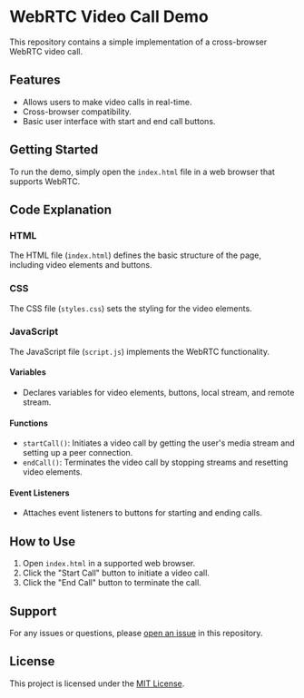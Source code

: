# WebRTC Video Call Demo

This repository contains a simple implementation of a cross-browser WebRTC video call.

## Features

- Allows users to make video calls in real-time.
- Cross-browser compatibility.
- Basic user interface with start and end call buttons.

## Getting Started

To run the demo, simply open the `index.html` file in a web browser that supports WebRTC.

## Code Explanation

### HTML

The HTML file (`index.html`) defines the basic structure of the page, including video elements and buttons.

### CSS

The CSS file (`styles.css`) sets the styling for the video elements.

### JavaScript

The JavaScript file (`script.js`) implements the WebRTC functionality.

#### Variables

- Declares variables for video elements, buttons, local stream, and remote stream.

#### Functions

- `startCall()`: Initiates a video call by getting the user's media stream and setting up a peer connection.
- `endCall()`: Terminates the video call by stopping streams and resetting video elements.

#### Event Listeners

- Attaches event listeners to buttons for starting and ending calls.

## How to Use

1. Open `index.html` in a supported web browser.
2. Click the "Start Call" button to initiate a video call.
3. Click the "End Call" button to terminate the call.

## Support

For any issues or questions, please [open an issue](link-to-issues) in this repository.

## License

This project is licensed under the [MIT License](link-to-license).
